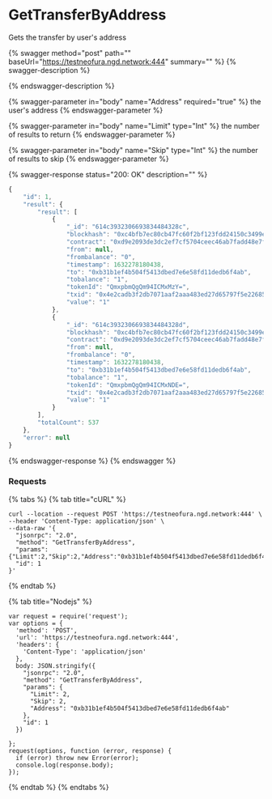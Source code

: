 # GetTransferByAddress

Gets the transfer by user's address

{% swagger method="post" path="" baseUrl="https://testneofura.ngd.network:444" summary="" %}
{% swagger-description %}

{% endswagger-description %}

{% swagger-parameter in="body" name="Address" required="true" %}
the user's address
{% endswagger-parameter %}

{% swagger-parameter in="body" name="Limit" type="Int" %}
the number of results to return
{% endswagger-parameter %}

{% swagger-parameter in="body" name="Skip" type="Int" %}
the number of results to skip
{% endswagger-parameter %}

{% swagger-response status="200: OK" description="" %}
```javascript
{
    "id": 1,
    "result": {
        "result": [
            {
                "_id": "614c3932306693834484328c",
                "blockhash": "0xc4bfb7ec80cb47fc60f2bf123fdd24150c3499e5c99b553b7bb4131857f3564a",
                "contract": "0xd9e2093de3dc2ef7cf5704ceec46ab7fadd48e7f",
                "from": null,
                "frombalance": "0",
                "timestamp": 1632278180438,
                "to": "0xb31b1ef4b504f5413dbed7e6e58fd11dedb6f4ab",
                "tobalance": "1",
                "tokenId": "QmxpbmQgQm94ICMxMzY=",
                "txid": "0x4e2cadb3f2db7071aaf2aaa483ed27d65797f5e226855ff5e155a30a110b44f3",
                "value": "1"
            },
            {
                "_id": "614c3932306693834484328d",
                "blockhash": "0xc4bfb7ec80cb47fc60f2bf123fdd24150c3499e5c99b553b7bb4131857f3564a",
                "contract": "0xd9e2093de3dc2ef7cf5704ceec46ab7fadd48e7f",
                "from": null,
                "frombalance": "0",
                "timestamp": 1632278180438,
                "to": "0xb31b1ef4b504f5413dbed7e6e58fd11dedb6f4ab",
                "tobalance": "1",
                "tokenId": "QmxpbmQgQm94ICMxNDE=",
                "txid": "0x4e2cadb3f2db7071aaf2aaa483ed27d65797f5e226855ff5e155a30a110b44f3",
                "value": "1"
            }
        ],
        "totalCount": 537
    },
    "error": null
}
```
{% endswagger-response %}
{% endswagger %}

### Requests

{% tabs %}
{% tab title="cURL" %}
```
curl --location --request POST 'https://testneofura.ngd.network:444' \
--header 'Content-Type: application/json' \
--data-raw '{
  "jsonrpc": "2.0",
  "method": "GetTransferByAddress",
  "params": {"Limit":2,"Skip":2,"Address":"0xb31b1ef4b504f5413dbed7e6e58fd11dedb6f4ab"},
  "id": 1
}'
```
{% endtab %}

{% tab title="Nodejs" %}
```
var request = require('request');
var options = {
  'method': 'POST',
  'url': 'https://testneofura.ngd.network:444',
  'headers': {
    'Content-Type': 'application/json'
  },
  body: JSON.stringify({
    "jsonrpc": "2.0",
    "method": "GetTransferByAddress",
    "params": {
      "Limit": 2,
      "Skip": 2,
      "Address": "0xb31b1ef4b504f5413dbed7e6e58fd11dedb6f4ab"
    },
    "id": 1
  })

};
request(options, function (error, response) {
  if (error) throw new Error(error);
  console.log(response.body);
});

```
{% endtab %}
{% endtabs %}
